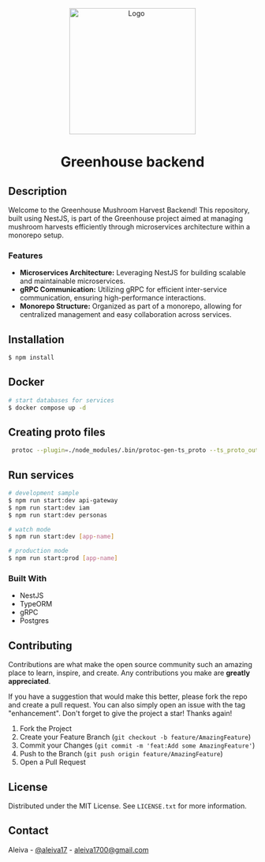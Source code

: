 <div align="center">
  <img src="https://i.imgur.com/TeYWJtM.png" alt="Logo" width="256" height="256">
  <h1 align="center">Greenhouse backend</h1>
</div>

## Description

Welcome to the Greenhouse Mushroom Harvest Backend! This repository, built using NestJS, is part of the Greenhouse project aimed at managing mushroom harvests efficiently through microservices architecture within a monorepo setup.

### Features
- **Microservices Architecture:** Leveraging NestJS for building scalable and maintainable microservices.
- **gRPC Communication:** Utilizing gRPC for efficient inter-service communication, ensuring high-performance interactions.
- **Monorepo Structure:** Organized as part of a monorepo, allowing for centralized management and easy collaboration across services.


## Installation

```bash
$ npm install
```

## Docker

```bash
# start databases for services
$ docker compose up -d
```

## Creating proto files
```bash
 protoc --plugin=./node_modules/.bin/protoc-gen-ts_proto --ts_proto_out=./ --ts_proto_opt=nestJs=true ./proto/[FILENAME].proto
```

## Run services
```bash
# development sample
$ npm run start:dev api-gateway
$ npm run start:dev iam
$ npm run start:dev personas

# watch mode
$ npm run start:dev [app-name]

# production mode
$ npm run start:prod [app-name]
```

### Built With
- NestJS
- TypeORM
- gRPC
- Postgres

<!-- CONTRIBUTING -->
## Contributing

Contributions are what make the open source community such an amazing place to learn, inspire, and create. Any contributions you make are **greatly appreciated**.

If you have a suggestion that would make this better, please fork the repo and create a pull request. You can also simply open an issue with the tag "enhancement".
Don't forget to give the project a star! Thanks again!

1. Fork the Project
2. Create your Feature Branch (`git checkout -b feature/AmazingFeature`)
3. Commit your Changes (`git commit -m 'feat:Add some AmazingFeature'`)
4. Push to the Branch (`git push origin feature/AmazingFeature`)
5. Open a Pull Request

<!-- LICENSE -->
## License
Distributed under the MIT License. See `LICENSE.txt` for more information.

<!-- CONTACT -->
## Contact
Aleiva - [@aleiva17](https://github.com/aleiva17) - aleiva1700@gmail.com
<br />